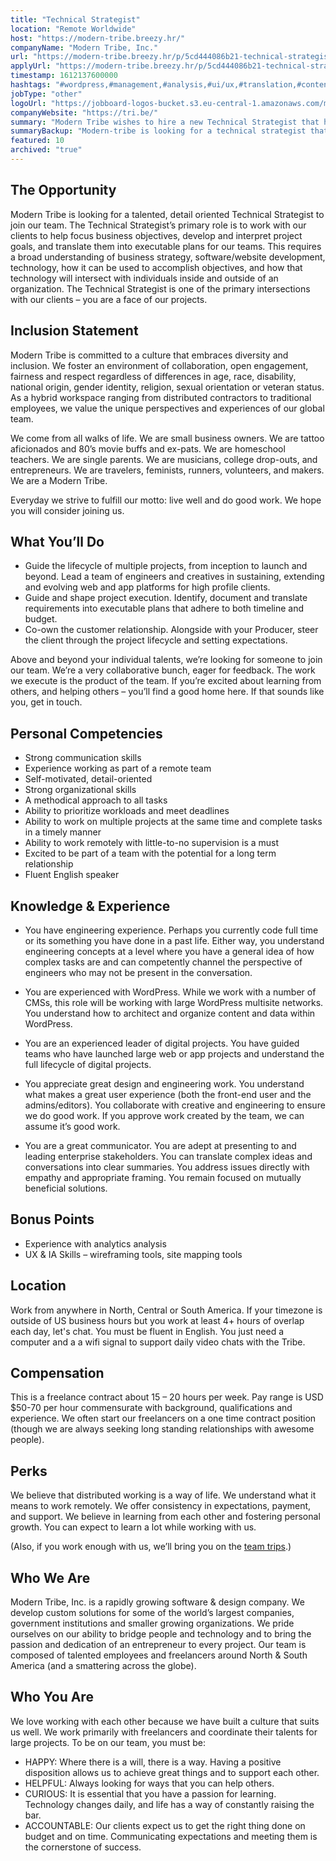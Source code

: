 ```yaml
---
title: "Technical Strategist"
location: "Remote Worldwide"
host: "https://modern-tribe.breezy.hr/"
companyName: "Modern Tribe, Inc."
url: "https://modern-tribe.breezy.hr/p/5cd444086b21-technical-strategist"
applyUrl: "https://modern-tribe.breezy.hr/p/5cd444086b21-technical-strategist/apply"
timestamp: 1612137600000
hashtags: "#wordpress,#management,#analysis,#ui/ux,#translation,#content,#English"
jobType: "other"
logoUrl: "https://jobboard-logos-bucket.s3.eu-central-1.amazonaws.com/modern-tribe"
companyWebsite: "https://tri.be/"
summary: "Modern Tribe wishes to hire a new Technical Strategist that has experience in: #wordpress, #management, #analysis,."
summaryBackup: "Modern-tribe is looking for a technical strategist that has experience in: #wordpress, #ui/ux, #translation."
featured: 10
archived: "true"
---
```


## The Opportunity

Modern Tribe is looking for a talented, detail oriented Technical Strategist to join our team. The Technical Strategist’s primary role is to work with our clients to help focus business objectives, develop and interpret project goals, and translate them into executable plans for our teams. This requires a broad understanding of business strategy, software/website development, technology, how it can be used to accomplish objectives, and how that technology will intersect with individuals inside and outside of an organization. The Technical Strategist is one of the primary intersections with our clients – you are a face of our projects.

## Inclusion Statement

Modern Tribe is committed to a culture that embraces diversity and inclusion. We foster an environment of collaboration, open engagement, fairness and respect regardless of differences in age, race, disability, national origin, gender identity, religion, sexual orientation or veteran status. As a hybrid workspace ranging from distributed contractors to traditional employees, we value the unique perspectives and experiences of our global team.

We come from all walks of life. We are small business owners. We are tattoo aficionados and 80’s movie buffs and ex-pats. We are homeschool teachers. We are single parents. We are musicians, college drop-outs, and entrepreneurs. We are travelers, feminists, runners, volunteers, and makers. We are a Modern Tribe.

Everyday we strive to fulfill our motto: live well and do good work. We hope you will consider joining us.

## What You’ll Do

*   Guide the lifecycle of multiple projects, from inception to launch and beyond. Lead a team of engineers and creatives in sustaining, extending and evolving web and app platforms for high profile clients.
*   Guide and shape project execution. Identify, document and translate requirements into executable plans that adhere to both timeline and budget.
*   Co-own the customer relationship. Alongside with your Producer, steer the client through the project lifecycle and setting expectations.

Above and beyond your individual talents, we’re looking for someone to join our team. We’re a very collaborative bunch, eager for feedback. The work we execute is the product of the team. If you’re excited about learning from others, and helping others – you’ll find a good home here. If that sounds like you, get in touch.

## Personal Competencies

*   Strong communication skills
*   Experience working as part of a remote team
*   Self-motivated, detail-oriented
*   Strong organizational skills
*   A methodical approach to all tasks
*   Ability to prioritize workloads and meet deadlines
*   Ability to work on multiple projects at the same time and complete tasks in a timely manner
*   Ability to work remotely with little-to-no supervision is a must
*   Excited to be part of a team with the potential for a long term relationship
*   Fluent English speaker

## Knowledge & Experience

*   You have engineering experience. Perhaps you currently code full time or its something you have done in a past life. Either way, you understand engineering concepts at a level where you have a general idea of how complex tasks are and can competently channel the perspective of engineers who may not be present in the conversation.

*   You are experienced with WordPress. While we work with a number of CMSs, this role will be working with large WordPress multisite networks. You understand how to architect and organize content and data within WordPress.

*   You are an experienced leader of digital projects. You have guided teams who have launched large web or app projects and understand the full lifecycle of digital projects.
*   You appreciate great design and engineering work. You understand what makes a great user experience (both the front-end user and the admins/editors). You collaborate with creative and engineering to ensure we do good work. If you approve work created by the team, we can assume it’s good work.
*   You are a great communicator. You are adept at presenting to and leading enterprise stakeholders. You can translate complex ideas and conversations into clear summaries. You address issues directly with empathy and appropriate framing. You remain focused on mutually beneficial solutions.

## Bonus Points

*   Experience with analytics analysis
*   UX & IA Skills – wireframing tools, site mapping tools

## Location

Work from anywhere in North, Central or South America. If your timezone is outside of US business hours but you work at least 4+ hours of overlap each day, let's chat. You must be fluent in English. You just need a computer and a a wifi signal to support daily video chats with the Tribe.

## Compensation

This is a freelance contract about 15 – 20 hours per week. Pay range is USD $50-70 per hour commensurate with background, qualifications and experience. We often start our freelancers on a one time contract position (though we are always seeking long standing relationships with awesome people).

## Perks

We believe that distributed working is a way of life. We understand what it means to work remotely. We offer consistency in expectations, payment, and support. We believe in learning from each other and fostering personal growth. You can expect to learn a lot while working with us.

(Also, if you work enough with us, we’ll bring you on the [team trips](https://vimeo.com/254214062).)

## Who We Are

Modern Tribe, Inc. is a rapidly growing software & design company. We develop custom solutions for some of the world’s largest companies, government institutions and smaller growing organizations. We pride ourselves on our ability to bridge people and technology and to bring the passion and dedication of an entrepreneur to every project. Our team is composed of talented employees and freelancers around North & South America (and a smattering across the globe).

## Who You Are

We love working with each other because we have built a culture that suits us well. We work primarily with freelancers and coordinate their talents for large projects. To be on our team, you must be:

*   HAPPY: Where there is a will, there is a way. Having a positive disposition allows us to achieve great things and to support each other.
*   HELPFUL: Always looking for ways that you can help others.
*   CURIOUS: It is essential that you have a passion for learning. Technology changes daily, and life has a way of constantly raising the bar.
*   ACCOUNTABLE: Our clients expect us to get the right thing done on budget and on time. Communicating expectations and meeting them is the cornerstone of success.
